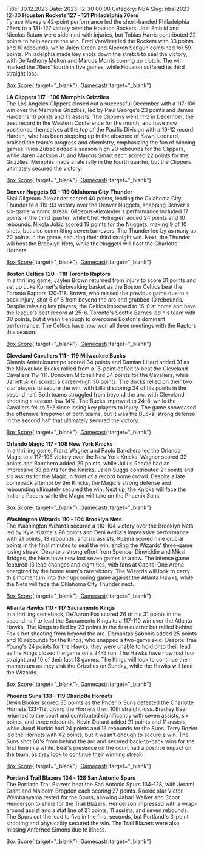 Title: 30.12.2023
Date: 2023-12-30 00:00
Category: NBA 
Slug: nba-2023-12-30 
**Houston Rockets 127 - 131 Philadelphia 76ers**  
Tyrese Maxey's 42-point performance led the short-handed Philadelphia 76ers to a 131-127 victory over the Houston Rockets. Joel Embiid and Nicolas Batum were sidelined with injuries, but Tobias Harris contributed 22 points to help secure the win. Fred VanVleet led the Rockets with 33 points and 10 rebounds, while Jalen Green and Alperen Sengun combined for 59 points. Philadelphia made key shots down the stretch to seal the victory, with De'Anthony Melton and Marcus Morris coming up clutch. The win marked the 76ers' fourth in five games, while Houston suffered its third straight loss. 

[Box Score](https://www.nba.com/game/phi-vs-hou-0022300434/box-score){:target="_blank"}, [Gamecast](https://www.nba.com/game/phi-vs-hou-0022300434){:target="_blank"}<br>

**LA Clippers 117 - 106 Memphis Grizzlies**  
The Los Angeles Clippers closed out a successful December with a 117-106 win over the Memphis Grizzlies, led by Paul George's 23 points and James Harden's 16 points and 13 assists. The Clippers went 11-2 in December, the best record in the Western Conference for the month, and have now positioned themselves at the top of the Pacific Division with a 19-12 record. Harden, who has been stepping up in the absence of Kawhi Leonard, praised the team's progress and chemistry, emphasizing the fun of winning games. Ivica Zubac added a season-high 20 rebounds for the Clippers, while Jaren Jackson Jr. and Marcus Smart each scored 22 points for the Grizzlies. Memphis made a late rally in the fourth quarter, but the Clippers ultimately secured the victory. 

[Box Score](https://www.nba.com/game/mem-vs-lac-0022300438/box-score){:target="_blank"}, [Gamecast](https://www.nba.com/game/mem-vs-lac-0022300438){:target="_blank"}<br>

**Denver Nuggets 93 - 119 Oklahoma City Thunder**  
Shai Gilgeous-Alexander scored 40 points, leading the Oklahoma City Thunder to a 119-93 victory over the Denver Nuggets, snapping Denver's six-game winning streak. Gilgeous-Alexander's performance included 17 points in the third quarter, while Chet Holmgren added 24 points and 10 rebounds. Nikola Jokic scored 19 points for the Nuggets, making 9 of 10 shots, but also committing seven turnovers. The Thunder led by as many as 22 points in the game, securing their third straight win. Next, the Thunder will host the Brooklyn Nets, while the Nuggets will host the Charlotte Hornets. 

[Box Score](https://www.nba.com/game/okc-vs-den-0022300435/box-score){:target="_blank"}, [Gamecast](https://www.nba.com/game/okc-vs-den-0022300435){:target="_blank"}<br>

**Boston Celtics 120 - 118 Toronto Raptors**  
In a thrilling game, Jaylen Brown returned from injury to score 31 points and set up Luke Kornet's tiebreaking basket as the Boston Celtics beat the Toronto Raptors 120-118. Brown, who missed the previous game due to a back injury, shot 5 of 6 from beyond the arc and grabbed 10 rebounds. Despite missing key players, the Celtics improved to 16-0 at home and have the league's best record at 25-6. Toronto's Scottie Barnes led his team with 30 points, but it wasn't enough to overcome Boston's dominant performance. The Celtics have now won all three meetings with the Raptors this season. 

[Box Score](https://www.nba.com/game/tor-vs-bos-0022300432/box-score){:target="_blank"}, [Gamecast](https://www.nba.com/game/tor-vs-bos-0022300432){:target="_blank"}<br>

**Cleveland Cavaliers 111 - 119 Milwaukee Bucks**  
Giannis Antetokounmpo scored 34 points and Damian Lillard added 31 as the Milwaukee Bucks rallied from a 15-point deficit to beat the Cleveland Cavaliers 119-111. Donovan Mitchell had 34 points for the Cavaliers, while Jarrett Allen scored a career-high 30 points. The Bucks relied on their two star players to secure the win, with Lillard scoring 24 of his points in the second half. Both teams struggled from beyond the arc, with Cleveland shooting a season-low 14%. The Bucks improved to 24-8, while the Cavaliers fell to 5-2 since losing key players to injury. The game showcased the offensive firepower of both teams, but it was the Bucks' strong defense in the second half that ultimately secured the victory. 

[Box Score](https://www.nba.com/game/mil-vs-cle-0022300433/box-score){:target="_blank"}, [Gamecast](https://www.nba.com/game/mil-vs-cle-0022300433){:target="_blank"}<br>

**Orlando Magic 117 - 108 New York Knicks**  
In a thrilling game, Franz Wagner and Paolo Banchero led the Orlando Magic to a 117-108 victory over the New York Knicks. Wagner scored 32 points and Banchero added 29 points, while Julius Randle had an impressive 38 points for the Knicks. Jalen Suggs contributed 21 points and six assists for the Magic in front of a record home crowd. Despite a late comeback attempt by the Knicks, the Magic's strong defense and rebounding ultimately secured the win. Next up, the Knicks will face the Indiana Pacers while the Magic will take on the Phoenix Suns. 

[Box Score](https://www.nba.com/game/nyk-vs-orl-0022300429/box-score){:target="_blank"}, [Gamecast](https://www.nba.com/game/nyk-vs-orl-0022300429){:target="_blank"}<br>

**Washington Wizards 110 - 104 Brooklyn Nets**  
The Washington Wizards secured a 110-104 victory over the Brooklyn Nets, led by Kyle Kuzma's 26 points and Deni Avdija's impressive performance with 21 points, 13 rebounds, and six assists. Kuzma scored nine crucial points in the final minutes to seal the win, ending the Wizards' three-game losing streak. Despite a strong effort from Spencer Dinwiddie and Mikal Bridges, the Nets have now lost seven games in a row. The intense game featured 13 lead changes and eight ties, with fans at Capital One Arena energized by the home team's rare victory. The Wizards will look to carry this momentum into their upcoming game against the Atlanta Hawks, while the Nets will face the Oklahoma City Thunder next. 

[Box Score](https://www.nba.com/game/bkn-vs-was-0022300430/box-score){:target="_blank"}, [Gamecast](https://www.nba.com/game/bkn-vs-was-0022300430){:target="_blank"}<br>

**Atlanta Hawks 110 - 117 Sacramento Kings**  
In a thrilling comeback, De'Aaron Fox scored 26 of his 31 points in the second half to lead the Sacramento Kings to a 117-110 win over the Atlanta Hawks. The Kings trailed by 23 points in the first quarter but rallied behind Fox's hot shooting from beyond the arc. Domantas Sabonis added 25 points and 10 rebounds for the Kings, who snapped a two-game skid. Despite Trae Young's 24 points for the Hawks, they were unable to hold onto their lead as the Kings closed the game on a 24-5 run. The Hawks have now lost four straight and 10 of their last 13 games. The Kings will look to continue their momentum as they visit the Grizzlies on Sunday, while the Hawks will face the Wizards. 

[Box Score](https://www.nba.com/game/sac-vs-atl-0022300431/box-score){:target="_blank"}, [Gamecast](https://www.nba.com/game/sac-vs-atl-0022300431){:target="_blank"}<br>

**Phoenix Suns 133 - 119 Charlotte Hornets**  
Devin Booker scored 35 points as the Phoenix Suns defeated the Charlotte Hornets 133-119, giving the Hornets their 10th straight loss. Bradley Beal returned to the court and contributed significantly with seven assists, six points, and three rebounds. Kevin Durant added 21 points and 11 assists, while Jusuf Nurkic had 24 points and 16 rebounds for the Suns. Terry Rozier led the Hornets with 42 points, but it wasn't enough to secure a win. The Suns shot 60% from behind the arc and secured back-to-back wins for the first time in a while. Beal's presence on the court had a positive impact on the team, as they look to continue their winning streak. 

[Box Score](https://www.nba.com/game/cha-vs-phx-0022300436/box-score){:target="_blank"}, [Gamecast](https://www.nba.com/game/cha-vs-phx-0022300436){:target="_blank"}<br>

**Portland Trail Blazers 134 - 128 San Antonio Spurs**  
The Portland Trail Blazers beat the San Antonio Spurs 134-128, with Jerami Grant and Malcolm Brogdon each scoring 27 points. Rookie star Victor Wembanyama rested for the Spurs, allowing Jabari Walker and Scoot Henderson to shine for the Trail Blazers. Henderson impressed with a wrap-around assist and a stat line of 21 points, 11 assists, and seven rebounds. The Spurs cut the lead to five in the final seconds, but Portland's 3-point shooting and physicality secured the win. The Trail Blazers were also missing Anfernee Simons due to illness. 

[Box Score](https://www.nba.com/game/sas-vs-por-0022300437/box-score){:target="_blank"}, [Gamecast](https://www.nba.com/game/sas-vs-por-0022300437){:target="_blank"}<br>

